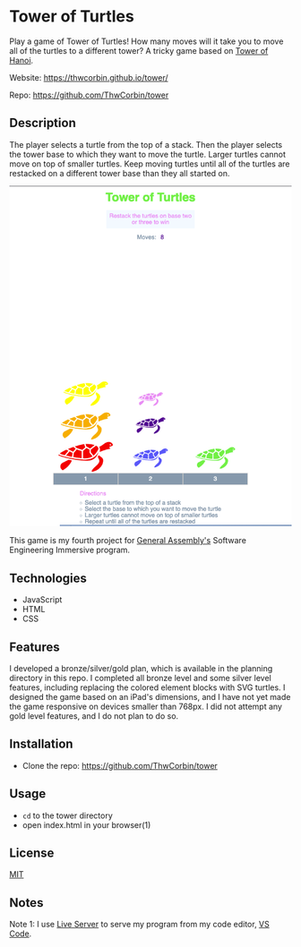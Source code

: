 # Tower of Turtles

Play a game of Tower of Turtles! How many moves will it take you to move all of the turtles to a different tower? A tricky game based on [Tower of Hanoi](https://en.wikipedia.org/wiki/Tower_of_Hanoi, "Wikipedia entry for Tower of Hanoi").

Website: https://thwcorbin.github.io/tower/

Repo: https://github.com/ThwCorbin/tower

## Description

The player selects a turtle from the top of a stack. Then the player selects the tower base to which they want to move the turtle. Larger turtles cannot move on top of smaller turtles. Keep moving turtles until all of the turtles are restacked on a different tower base than they all started on.

![Tower of Turtles screenshot](/tower-of-turtles-corbin.png "Tower of Turtles game")

This game is my fourth project for [General Assembly's](https://generalassemb.ly/ "General Assembly homepage") Software Engineering Immersive program.

## Technologies

- JavaScript
- HTML
- CSS

## Features

I developed a bronze/silver/gold plan, which is available in the planning directory in this repo. I completed all bronze level and some silver level features, including replacing the colored element blocks with SVG turtles. I designed the game based on an iPad's dimensions, and I have not yet made the game responsive on devices smaller than 768px. I did not attempt any gold level features, and I do not plan to do so.

## Installation

- Clone the repo: https://github.com/ThwCorbin/tower

## Usage

- `cd` to the tower directory
- open index.html in your browser(1)

## License

[MIT](LICENSE.txt "MIT License text file")

## Notes

Note 1: I use [Live Server](https://marketplace.visualstudio.com/items?itemName=ritwickdey.LiveServer "Live Server extension") to serve my program from my code editor, [VS Code](https://code.visualstudio.com/ "Visual Studio Code editor").
